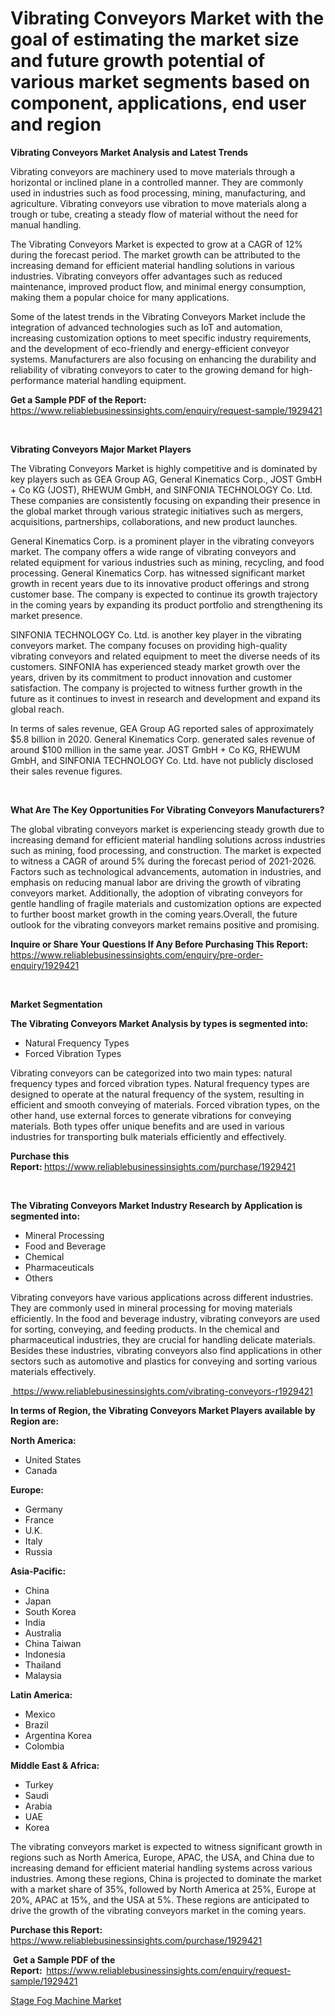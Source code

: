 <p><h1>Vibrating Conveyors Market with the goal of estimating the market size and future growth potential of various market segments based on component, applications, end user and region</h1></p><p><strong>Vibrating Conveyors Market Analysis and Latest Trends</strong></p>
<p><p>Vibrating conveyors are machinery used to move materials through a horizontal or inclined plane in a controlled manner. They are commonly used in industries such as food processing, mining, manufacturing, and agriculture. Vibrating conveyors use vibration to move materials along a trough or tube, creating a steady flow of material without the need for manual handling.</p><p>The Vibrating Conveyors Market is expected to grow at a CAGR of 12% during the forecast period. The market growth can be attributed to the increasing demand for efficient material handling solutions in various industries. Vibrating conveyors offer advantages such as reduced maintenance, improved product flow, and minimal energy consumption, making them a popular choice for many applications.</p><p>Some of the latest trends in the Vibrating Conveyors Market include the integration of advanced technologies such as IoT and automation, increasing customization options to meet specific industry requirements, and the development of eco-friendly and energy-efficient conveyor systems. Manufacturers are also focusing on enhancing the durability and reliability of vibrating conveyors to cater to the growing demand for high-performance material handling equipment.</p></p>
<p><strong>Get a Sample PDF of the Report:&nbsp;</strong> <a href="https://www.reliablebusinessinsights.com/enquiry/request-sample/1929421">https://www.reliablebusinessinsights.com/enquiry/request-sample/1929421</a></p>
<p>&nbsp;</p>
<p><strong>Vibrating Conveyors Major Market Players</strong></p>
<p><p>The Vibrating Conveyors Market is highly competitive and is dominated by key players such as GEA Group AG, General Kinematics Corp., JOST GmbH + Co KG (JOST), RHEWUM GmbH, and SINFONIA TECHNOLOGY Co. Ltd. These companies are consistently focusing on expanding their presence in the global market through various strategic initiatives such as mergers, acquisitions, partnerships, collaborations, and new product launches.</p><p>General Kinematics Corp. is a prominent player in the vibrating conveyors market. The company offers a wide range of vibrating conveyors and related equipment for various industries such as mining, recycling, and food processing. General Kinematics Corp. has witnessed significant market growth in recent years due to its innovative product offerings and strong customer base. The company is expected to continue its growth trajectory in the coming years by expanding its product portfolio and strengthening its market presence.</p><p>SINFONIA TECHNOLOGY Co. Ltd. is another key player in the vibrating conveyors market. The company focuses on providing high-quality vibrating conveyors and related equipment to meet the diverse needs of its customers. SINFONIA has experienced steady market growth over the years, driven by its commitment to product innovation and customer satisfaction. The company is projected to witness further growth in the future as it continues to invest in research and development and expand its global reach.</p><p>In terms of sales revenue, GEA Group AG reported sales of approximately $5.8 billion in 2020. General Kinematics Corp. generated sales revenue of around $100 million in the same year. JOST GmbH + Co KG, RHEWUM GmbH, and SINFONIA TECHNOLOGY Co. Ltd. have not publicly disclosed their sales revenue figures.</p></p>
<p>&nbsp;</p>
<p><strong>What Are The Key Opportunities For Vibrating Conveyors Manufacturers?</strong></p>
<p><p>The global vibrating conveyors market is experiencing steady growth due to increasing demand for efficient material handling solutions across industries such as mining, food processing, and construction. The market is expected to witness a CAGR of around 5% during the forecast period of 2021-2026. Factors such as technological advancements, automation in industries, and emphasis on reducing manual labor are driving the growth of vibrating conveyors market. Additionally, the adoption of vibrating conveyors for gentle handling of fragile materials and customization options are expected to further boost market growth in the coming years.Overall, the future outlook for the vibrating conveyors market remains positive and promising.</p></p>
<p><strong>Inquire or Share Your Questions If Any Before Purchasing This Report:</strong> <a href="https://www.reliablebusinessinsights.com/enquiry/pre-order-enquiry/1929421">https://www.reliablebusinessinsights.com/enquiry/pre-order-enquiry/1929421</a></p>
<p>&nbsp;</p>
<p><strong>Market Segmentation</strong></p>
<p><strong>The Vibrating Conveyors Market Analysis by types is segmented into:</strong></p>
<p><ul><li>Natural Frequency Types</li><li>Forced Vibration Types</li></ul></p>
<p><p>Vibrating conveyors can be categorized into two main types: natural frequency types and forced vibration types. Natural frequency types are designed to operate at the natural frequency of the system, resulting in efficient and smooth conveying of materials. Forced vibration types, on the other hand, use external forces to generate vibrations for conveying materials. Both types offer unique benefits and are used in various industries for transporting bulk materials efficiently and effectively.</p></p>
<p><strong>Purchase this Report:&nbsp;</strong><a href="https://www.reliablebusinessinsights.com/purchase/1929421">https://www.reliablebusinessinsights.com/purchase/1929421</a></p>
<p>&nbsp;</p>
<p><strong>The Vibrating Conveyors Market Industry Research by Application is segmented into:</strong></p>
<p><ul><li>Mineral Processing</li><li>Food and Beverage</li><li>Chemical</li><li>Pharmaceuticals</li><li>Others</li></ul></p>
<p><p>Vibrating conveyors have various applications across different industries. They are commonly used in mineral processing for moving materials efficiently. In the food and beverage industry, vibrating conveyors are used for sorting, conveying, and feeding products. In the chemical and pharmaceutical industries, they are crucial for handling delicate materials. Besides these industries, vibrating conveyors also find applications in other sectors such as automotive and plastics for conveying and sorting various materials effectively.</p></p>
<p><a href="https://www.reliablebusinessinsights.com/vibrating-conveyors-r1929421">&nbsp;https://www.reliablebusinessinsights.com/vibrating-conveyors-r1929421</a></p>
<p><strong>In terms of Region, the Vibrating Conveyors Market Players available by Region are:</strong></p>
<p>
    <p> <strong> North America: </strong>
        <ul>
            <li>United States</li>
            <li>Canada</li>
        </ul>
        </p> 
    <p> <strong> Europe: </strong>
        <ul>
            <li>Germany</li>
            <li>France</li>
            <li>U.K.</li>
            <li>Italy</li>
            <li>Russia</li>
        </ul>
        </p> 
    <p> <strong> Asia-Pacific: </strong>
        <ul>
            <li>China</li>
            <li>Japan</li>
            <li>South Korea</li>
            <li>India</li>
            <li>Australia</li>
            <li>China Taiwan</li>
            <li>Indonesia</li>
            <li>Thailand</li>
            <li>Malaysia</li>
        </ul>
        </p> 
    <p> <strong> Latin America: </strong>
        <ul>
            <li>Mexico</li>
            <li>Brazil</li>
            <li>Argentina Korea</li>
            <li>Colombia</li>
        </ul>
        </p> 
    <p> <strong> Middle East & Africa: </strong>
        <ul>
            <li>Turkey</li>
            <li>Saudi</li>
            <li>Arabia</li>
            <li>UAE</li>
            <li>Korea</li>
        </ul>
    </p>
    </p>
<p><p>The vibrating conveyors market is expected to witness significant growth in regions such as North America, Europe, APAC, the USA, and China due to increasing demand for efficient material handling systems across various industries. Among these regions, China is projected to dominate the market with a market share of 35%, followed by North America at 25%, Europe at 20%, APAC at 15%, and the USA at 5%. These regions are anticipated to drive the growth of the vibrating conveyors market in the coming years.</p></p>
<p><strong>Purchase this Report: </strong><a href="https://www.reliablebusinessinsights.com/purchase/1929421">https://www.reliablebusinessinsights.com/purchase/1929421</a></p>
<p>&nbsp;<strong>Get a Sample PDF of the Report:&nbsp;&nbsp;</strong><a href="https://www.reliablebusinessinsights.com/enquiry/request-sample/1929421">https://www.reliablebusinessinsights.com/enquiry/request-sample/1929421</a></p>
<p><strong></strong></p>
<p><p><a href="https://github.com/jerrycopelandthomaswsqd8q/Market-Research-Report-List-3/blob/main/stage-fog-machine-market.md">Stage Fog Machine Market</a></p></p>